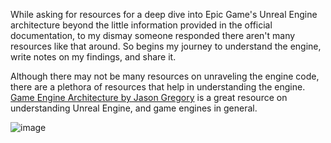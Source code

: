 While asking for resources for a deep dive into Epic Game's Unreal Engine architecture beyond the little information provided in the official documentation, to my dismay someone responded there aren't many resources like that around. So begins my journey to understand the engine, write notes on my findings, and share it.

Although there may not be many resources on unraveling the engine code, there are a plethora of resources that help in understanding the engine. [Game Engine Architecture by Jason Gregory](https://www.goodreads.com/book/show/6709076-game-engine-architecture) is a great resource on understanding Unreal Engine, and game engines in general.

![image](https://user-images.githubusercontent.com/11065634/228419404-c8debb73-0864-4f5e-a8c9-96507bd03d24.png)
